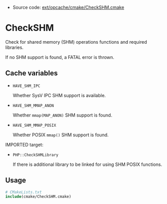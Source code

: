 <!-- This is auto-generated file. -->
* Source code: [ext/opcache/cmake/CheckSHM.cmake](https://github.com/petk/php-build-system/blob/master/cmake/ext/opcache/cmake/CheckSHM.cmake)

# CheckSHM

Check for shared memory (SHM) operations functions and required libraries.

If no SHM support is found, a FATAL error is thrown.

## Cache variables

* `HAVE_SHM_IPC`

  Whether SysV IPC SHM support is available.

* `HAVE_SHM_MMAP_ANON`

  Whether `mmap(MAP_ANON)` SHM support is found.

* `HAVE_SHM_MMAP_POSIX`

  Whether POSIX `mmap()` SHM support is found.

IMPORTED target:

* `PHP::CheckSHMLibrary`

  If there is additional library to be linked for using SHM POSIX functions.

## Usage

```cmake
# CMakeLists.txt
include(cmake/CheckSHM.cmake)
```
